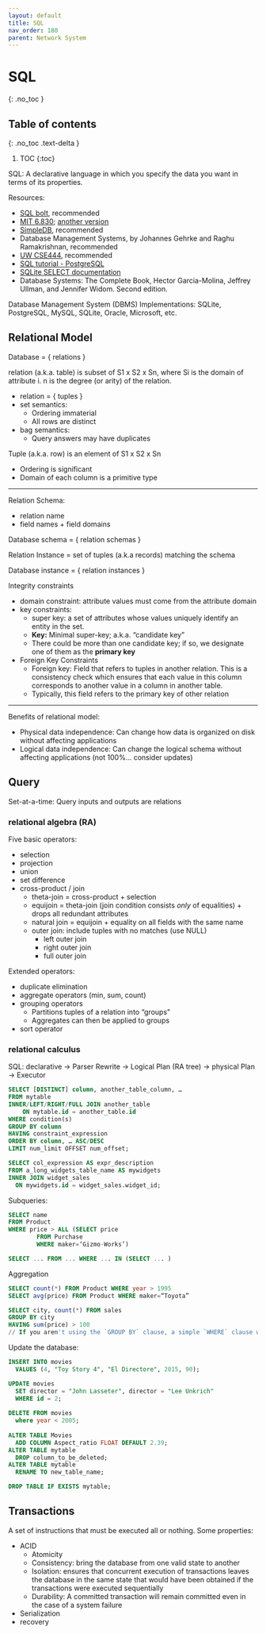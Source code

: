 ```yaml
---
layout: default
title: SQL
nav_order: 180
parent: Network System
---
```


# SQL
{: .no_toc }

## Table of contents
{: .no_toc .text-delta }

1. TOC
{:toc}

SQL: A declarative language in which you specify the data you want in terms of its properties.

Resources: 

- [SQL bolt](https://sqlbolt.com), recommended
- [MIT 6.830](http://db.csail.mit.edu/6.830/); [another version](https://ocw.mit.edu/courses/electrical-engineering-and-computer-science/6-830-database-systems-fall-2010/assignments/)
- [SimpleDB](https://github.com/MIT-DB-Class/simple-db-hw), recommended
- Database Management Systems, by Johannes Gehrke and Raghu Ramakrishnan, recommended
- [UW CSE444](https://courses.cs.washington.edu/courses/cse444/19sp/), recommended
- [SQL tutorial - PostgreSQL](https://www.postgresql.org/docs/current/tutorial-sql.html)
- [SQLite SELECT documentation](https://sqlite.org/lang_select.html)
- Database Systems: The Complete Book, Hector Garcia-Molina, Jeffrey Ullman, and Jennifer Widom. Second edition.

Database Management System (DBMS) Implementations: SQLite, PostgreSQL, MySQL, SQLite, Oracle, Microsoft, etc.

## Relational Model

Database = { relations }

relation (a.k.a. table) is subset of S1 x S2 x Sn, where Si is the domain of attribute i. n is the degree (or arity) of the relation.

- relation = { tuples }
- set semantics: 
  - Ordering immaterial
  - All rows are distinct
- bag semantics: 
  - Query answers may have duplicates

Tuple (a.k.a. row) is an element of S1 x S2 x Sn

- Ordering is significant
- Domain of each column is a primitive type

---

Relation Schema: 

- relation name
- field names + field domains

Database schema = { relation schemas }

Relation Instance = set of tuples (a.k.a records) matching the schema

Database instance = { relation instances }

Integrity constraints

- domain constraint: attribute values must come from the attribute domain
- key constraints: 
  - super key: a set of attributes whose values uniquely identify an entity in the set.
  - **Key:** Minimal super-key; a.k.a. “candidate key”
  - There could be more than one candidate key; if so, we designate one of them as the **primary key**
- Foreign Key Constraints
  - Foreign key: Field that refers to tuples in another relation. This is a consistency check which ensures that each value in this column corresponds to another value in a column in another table.
  - Typically, this field refers to the primary key of other relation

----

Benefits of relational model:

- Physical data independence: Can change how data is organized on disk without affecting applications
- Logical data independence: Can change the logical schema without affecting applications (not 100%... consider updates)

## Query

Set-at-a-time: Query inputs and outputs are relations

### relational algebra (RA)

Five basic operators:

- selection
- projection
- union
- set difference
- cross-product / join
  - theta-join = cross-product + selection
  - equijoin = theta-join (join condition consists _only_ of equalities) + drops all redundant attributes
  - natural join = equijoin + equality on all fields with the same name
  - outer join: include tuples with no matches (use NULL)
    - left outer join
    - right outer join
    - full outer join

Extended operators:

- duplicate elimination
- aggregate operators (min, sum, count)
- grouping operators
  - Partitions tuples of a relation into “groups” 
  - Aggregates can then be applied to groups
- sort operator

### relational calculus

SQL: declarative -> Parser Rewrite -> Logical Plan (RA tree) -> physical Plan -> Executor

```sql
SELECT [DISTINCT] column, another_table_column, …
FROM mytable
INNER/LEFT/RIGHT/FULL JOIN another_table 
    ON mytable.id = another_table.id
WHERE condition(s)
GROUP BY column
HAVING constraint_expression
ORDER BY column, … ASC/DESC
LIMIT num_limit OFFSET num_offset;
```

```sql
SELECT col_expression AS expr_description
FROM a_long_widgets_table_name AS mywidgets
INNER JOIN widget_sales
  ON mywidgets.id = widget_sales.widget_id;
```

Subqueries:

```sql
SELECT name
FROM Product
WHERE price > ALL (SELECT price
        FROM Purchase
        WHERE maker=‘Gizmo-Works’)

SELECT ... FROM ... WHERE ... IN (SELECT ... )
```

Aggregation

```sql
SELECT count(*) FROM Product WHERE year > 1995
SELECT avg(price) FROM Product WHERE maker=“Toyota”

SELECT city, count(*) FROM sales
GROUP BY city
HAVING sum(price) > 100
// If you aren't using the `GROUP BY` clause, a simple `WHERE` clause will suffice.
```

Update the database:

```sql
INSERT INTO movies 
  VALUES (4, "Toy Story 4", "El Directore", 2015, 90);

UPDATE movies 
  SET director = "John Lasseter", director = "Lee Unkrich"
  WHERE id = 2;
  
DELETE FROM movies
  where year < 2005;
  
ALTER TABLE Movies
  ADD COLUMN Aspect_ratio FLOAT DEFAULT 2.39;
ALTER TABLE mytable
  DROP column_to_be_deleted;
ALTER TABLE mytable
  RENAME TO new_table_name;

DROP TABLE IF EXISTS mytable;
```

## Transactions

A set of instructions that must be executed all or nothing. Some properties:

- ACID 
  - Atomicity
  - Consistency: bring the database from one valid state to another
  - Isolation: ensures that concurrent execution of transactions leaves the database in the same state that would have been obtained if the transactions were executed sequentially
  - Durability: A committed transaction will remain committed even in the case of a system failure
- Serialization
- recovery

